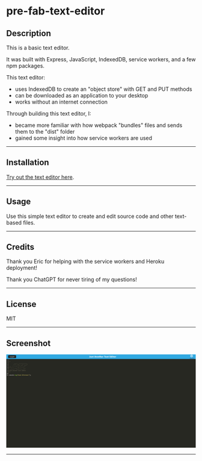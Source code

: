 # pre-fab-text-editor

## Description

This is a basic text editor.

It was built with Express, JavaScript, IndexedDB, service workers, and a few npm packages.

This text editor:

- uses IndexedDB to create an "object store" with GET and PUT methods
- can be downloaded as an application to your desktop 
- works without an internet connection

Through building this text editor, I:

- became more familiar with how webpack "bundles" files and sends them to the "dist" folder
- gained some insight into how service workers are used

---

## Installation

 [Try out the text editor here](https://jate-sc-2023-6a30a2f9ec22.herokuapp.com/). 

---

## Usage

Use this simple text editor to create and edit source code and other text-based files.

---

## Credits

Thank you Eric for helping with the service workers and Heroku deployment!

Thank you ChatGPT for never tiring of my questions!

---

## License

MIT

---

## Screenshot

![pre-fab-text-editor](/assets/jate-screenshot.png)

---